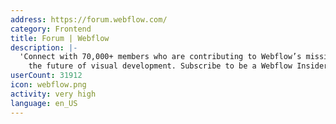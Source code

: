 ```yaml
---
address: https://forum.webflow.com/
category: Frontend
title: Forum | Webflow
description: |-
  'Connect with 70,000+ members who are contributing to Webflow’s mission and building
    the future of visual development. Subscribe to be a Webflow Insider: Webflow.com/community'
userCount: 31912
icon: webflow.png
activity: very high
language: en_US
---
```

